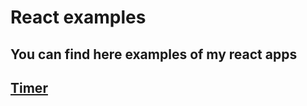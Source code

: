 # React examples

## You can find here examples of my react apps

## [Timer](https://timer-git-timer.voodo1203.now.sh/)

